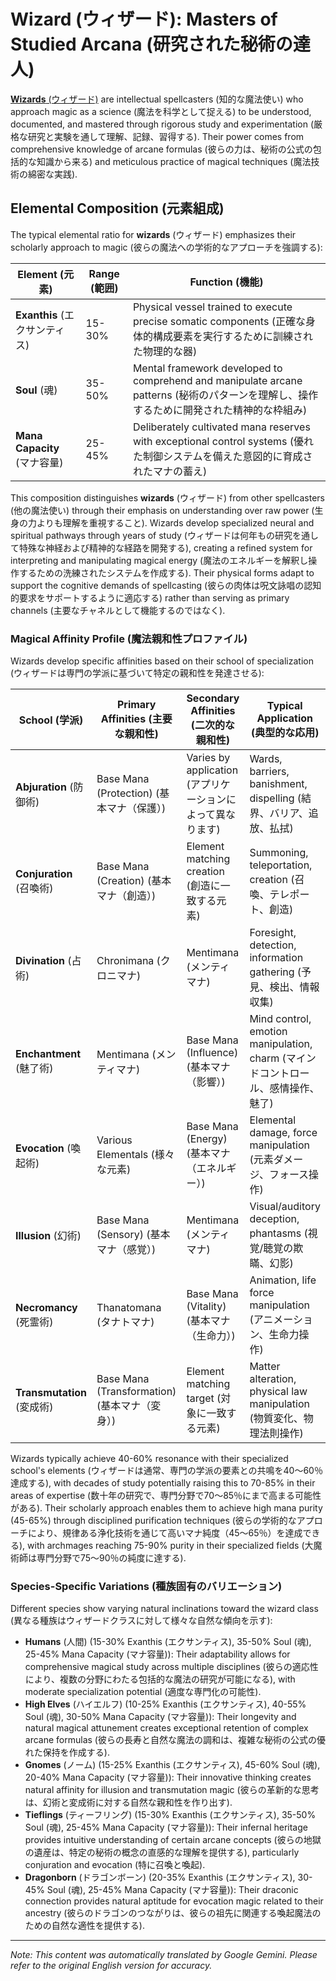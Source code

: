 # **Wizard** (ウィザード): Masters of Studied Arcana (研究された秘術の達人)

[**Wizards** (ウィザード)](/codex/Classes/Wizard/Wizard.md) are intellectual spellcasters (知的な魔法使い) who approach magic as a science (魔法を科学として捉える) to be understood, documented, and mastered through rigorous study and experimentation (厳格な研究と実験を通して理解、記録、習得する). Their power comes from comprehensive knowledge of arcane formulas (彼らの力は、秘術の公式の包括的な知識から来る) and meticulous practice of magical techniques (魔法技術の綿密な実践).

## Elemental Composition (元素組成)

The typical elemental ratio for **wizards** (ウィザード) emphasizes their scholarly approach to magic (彼らの魔法への学術的なアプローチを強調する):

| Element (元素) | Range (範囲) | Function (機能) |
|---------|------------|----------|
| **Exanthis** (エクサンティス) | 15-30% | Physical vessel trained to execute precise somatic components (正確な身体的構成要素を実行するために訓練された物理的な器) |
| **Soul** (魂) | 35-50% | Mental framework developed to comprehend and manipulate arcane patterns (秘術のパターンを理解し、操作するために開発された精神的な枠組み) |
| **Mana Capacity** (マナ容量) | 25-45% | Deliberately cultivated mana reserves with exceptional control systems (優れた制御システムを備えた意図的に育成されたマナの蓄え) |

This composition distinguishes **wizards** (ウィザード) from other spellcasters (他の魔法使い) through their emphasis on understanding over raw power (生身の力よりも理解を重視すること). Wizards develop specialized neural and spiritual pathways through years of study (ウィザードは何年もの研究を通して特殊な神経および精神的な経路を開発する), creating a refined system for interpreting and manipulating magical energy (魔法のエネルギーを解釈し操作するための洗練されたシステムを作成する). Their physical forms adapt to support the cognitive demands of spellcasting (彼らの肉体は呪文詠唱の認知的要求をサポートするように適応する) rather than serving as primary channels (主要なチャネルとして機能するのではなく).

### Magical Affinity Profile (魔法親和性プロファイル)

Wizards develop specific affinities based on their school of specialization (ウィザードは専門の学派に基づいて特定の親和性を発達させる):

| School (学派) | Primary Affinities (主要な親和性) | Secondary Affinities (二次的な親和性) | Typical Application (典型的な応用) |
|--------------|-------------------|---------------------|---------------------|
| **Abjuration** (防御術) | Base Mana (Protection) (基本マナ（保護）) | Varies by application (アプリケーションによって異なります) | Wards, barriers, banishment, dispelling (結界、バリア、追放、払拭) |
| **Conjuration** (召喚術) | Base Mana (Creation) (基本マナ（創造）) | Element matching creation (創造に一致する元素) | Summoning, teleportation, creation (召喚、テレポート、創造) |
| **Divination** (占術) | Chronimana (クロニマナ) | Mentimana (メンティマナ) | Foresight, detection, information gathering (予見、検出、情報収集) |
| **Enchantment** (魅了術) | Mentimana (メンティマナ) | Base Mana (Influence) (基本マナ（影響）) | Mind control, emotion manipulation, charm (マインドコントロール、感情操作、魅了) |
| **Evocation** (喚起術) | Various Elementals (様々な元素) | Base Mana (Energy) (基本マナ（エネルギー）) | Elemental damage, force manipulation (元素ダメージ、フォース操作) |
| **Illusion** (幻術) | Base Mana (Sensory) (基本マナ（感覚）) | Mentimana (メンティマナ) | Visual/auditory deception, phantasms (視覚/聴覚の欺瞞、幻影) |
| **Necromancy** (死霊術) | Thanatomana (タナトマナ) | Base Mana (Vitality) (基本マナ（生命力）) | Animation, life force manipulation (アニメーション、生命力操作) |
| **Transmutation** (変成術) | Base Mana (Transformation) (基本マナ（変身）) | Element matching target (対象に一致する元素) | Matter alteration, physical law manipulation (物質変化、物理法則操作) |

Wizards typically achieve 40-60% resonance with their specialized school's elements (ウィザードは通常、専門の学派の要素との共鳴を40〜60％達成する), with decades of study potentially raising this to 70-85% in their areas of expertise (数十年の研究で、専門分野で70〜85％にまで高まる可能性がある). Their scholarly approach enables them to achieve high mana purity (45-65%) through disciplined purification techniques (彼らの学術的なアプローチにより、規律ある浄化技術を通じて高いマナ純度（45〜65％）を達成できる), with archmages reaching 75-90% purity in their specialized fields (大魔術師は専門分野で75〜90％の純度に達する).

### Species-Specific Variations (種族固有のバリエーション)

Different species show varying natural inclinations toward the wizard class (異なる種族はウィザードクラスに対して様々な自然な傾向を示す):

- **Humans** (人間) (15-30% Exanthis (エクサンティス), 35-50% Soul (魂), 25-45% Mana Capacity (マナ容量)): Their adaptability allows for comprehensive magical study across multiple disciplines (彼らの適応性により、複数の分野にわたる包括的な魔法の研究が可能になる), with moderate specialization potential (適度な専門化の可能性).
- **High Elves** (ハイエルフ) (10-25% Exanthis (エクサンティス), 40-55% Soul (魂), 30-50% Mana Capacity (マナ容量)): Their longevity and natural magical attunement creates exceptional retention of complex arcane formulas (彼らの長寿と自然な魔法の調和は、複雑な秘術の公式の優れた保持を作成する).
- **Gnomes** (ノーム) (15-25% Exanthis (エクサンティス), 45-60% Soul (魂), 20-40% Mana Capacity (マナ容量)): Their innovative thinking creates natural affinity for illusion and transmutation magic (彼らの革新的な思考は、幻術と変成術に対する自然な親和性を作り出す).
- **Tieflings** (ティーフリング) (15-30% Exanthis (エクサンティス), 35-50% Soul (魂), 25-45% Mana Capacity (マナ容量)): Their infernal heritage provides intuitive understanding of certain arcane concepts (彼らの地獄の遺産は、特定の秘術の概念の直感的な理解を提供する), particularly conjuration and evocation (特に召喚と喚起).
- **Dragonborn** (ドラゴンボーン) (20-35% Exanthis (エクサンティス), 30-45% Soul (魂), 25-45% Mana Capacity (マナ容量)): Their draconic connection provides natural aptitude for evocation magic related to their ancestry (彼らのドラゴンのつながりは、彼らの祖先に関連する喚起魔法のための自然な適性を提供する).


---
_Note: This content was automatically translated by Google Gemini. Please refer to the original English version for accuracy._